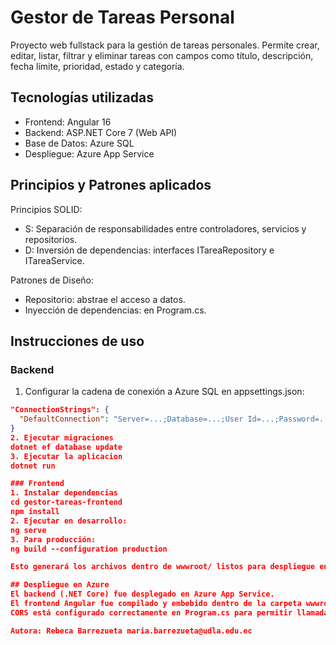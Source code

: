 # Gestor de Tareas Personal

Proyecto web fullstack para la gestión de tareas personales. Permite crear, editar, listar, filtrar y eliminar tareas con campos como título, descripción, fecha límite, prioridad, estado y categoría.

## Tecnologías utilizadas

- Frontend: Angular 16
- Backend: ASP.NET Core 7 (Web API)
- Base de Datos: Azure SQL
- Despliegue: Azure App Service

## Principios y Patrones aplicados

Principios SOLID:
- S: Separación de responsabilidades entre controladores, servicios y repositorios.
- D: Inversión de dependencias: interfaces ITareaRepository e ITareaService.

Patrones de Diseño:
- Repositorio: abstrae el acceso a datos.
- Inyección de dependencias: en Program.cs.

## Instrucciones de uso

### Backend

1. Configurar la cadena de conexión a Azure SQL en appsettings.json:
```json
"ConnectionStrings": {
  "DefaultConnection": "Server=...;Database=...;User Id=...;Password=...;"
}
2. Ejecutar migraciones
dotnet ef database update
3. Ejecutar la aplicacion
dotnet run

### Frontend
1. Instalar dependencias
cd gestor-tareas-frontend
npm install
2. Ejecutar en desarrollo:
ng serve
3. Para producción:
ng build --configuration production

Esto generará los archivos dentro de wwwroot/ listos para despliegue en Azure.

## Despliegue en Azure
El backend (.NET Core) fue desplegado en Azure App Service.
El frontend Angular fue compilado y embebido dentro de la carpeta wwwroot para servirlo como SPA.
CORS está configurado correctamente en Program.cs para permitir llamadas desde el dominio del frontend en Azure

Autora: Rebeca Barrezueta maria.barrezueta@udla.edu.ec

